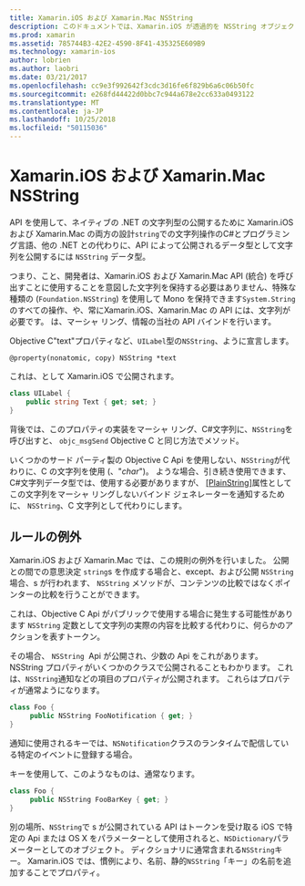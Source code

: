 ```yaml
---
title: Xamarin.iOS および Xamarin.Mac NSString
description: このドキュメントでは、Xamarin.iOS が透過的を NSString オブジェクトを変換する方法について説明しますC#そうでないときに、オブジェクトの文字列します。
ms.prod: xamarin
ms.assetid: 785744B3-42E2-4590-8F41-435325E609B9
ms.technology: xamarin-ios
author: lobrien
ms.author: laobri
ms.date: 03/21/2017
ms.openlocfilehash: cc9e3f992642f3cdc3d16fe6f829b6a6c06b50fc
ms.sourcegitcommit: e268fd44422d0bbc7c944a678e2cc633a0493122
ms.translationtype: MT
ms.contentlocale: ja-JP
ms.lasthandoff: 10/25/2018
ms.locfileid: "50115036"
---
```

# <a name="nsstring-in-xamarinios-and-xamarinmac"></a>Xamarin.iOS および Xamarin.Mac NSString

API を使用して、ネイティブの .NET の文字列型の公開するために Xamarin.iOS および Xamarin.Mac の両方の設計`string`での文字列操作のC#とプログラミング言語、他の .NET との代わりに、API によって公開されるデータ型として文字列を公開するには `NSString` データ型。

つまり、こと、開発者は、Xamarin.iOS および Xamarin.Mac API (統合) を呼び出すことに使用することを意図した文字列を保持する必要はありません、特殊な種類の (`Foundation.NSString`) を使用して Mono を保持できます`System.String`のすべての操作、や、常にXamarin.iOS、Xamarin.Mac の API には、文字列が必要です。 は、マーシャ リング、情報の当社の API バインドを行います。

Objective C"text"プロパティなど、`UILabel`型の`NSString`、ように宣言します。

```objc
@property(nonatomic, copy) NSString *text
```

これは、として Xamarin.iOS で公開されます。

```csharp
class UILabel {
    public string Text { get; set; }
}
```

背後では、このプロパティの実装をマーシャ リング、C#文字列に、`NSString`を呼び出すと、 `objc_msgSend` Objective C と同じ方法でメソッド。

いくつかのサード パーティ製の Objective C Api を使用しない、`NSString`が代わりに、C の文字列を使用 (、"*char*")。 ような場合、引き続き使用できます、C#文字列データ型では、使用する必要がありますが、 [[PlainString]](~/cross-platform/macios/binding/objective-c-libraries.md)属性としてこの文字列をマーシャ リングしないバインド ジェネレーターを通知するために、 `NSString`、C 文字列として代わりにします。

 <a name="Exceptions_to_the_Rule" />

## <a name="exceptions-to-the-rule"></a>ルールの例外

Xamarin.iOS および Xamarin.Mac では、この規則の例外を行いました。 公開との間での意思決定 `string`s を作成する場合と、except、および公開 `NSString`場合、s が行われます、 `NSString` メソッドが、コンテンツの比較ではなくポインターの比較を行うことができます。

これは、Objective C Api がパブリックで使用する場合に発生する可能性があります `NSString` 定数として文字列の実際の内容を比較する代わりに、何らかのアクションを表すトークン。

その場合、 `NSString`  Api が公開され、少数の Api をこれがあります。 NSString プロパティがいくつかのクラスで公開されることもわかります。 これは、`NSString`通知などの項目のプロパティが公開されます。 これらはプロパティが通常ようになります。

```csharp
class Foo {
     public NSString FooNotification { get; }
}
```
通知に使用されるキーでは、`NSNotification`クラスのランタイムで配信している特定のイベントに登録する場合。

キーを使用して、このようなものは、通常なります。

```csharp
class Foo {
     public NSString FooBarKey { get; }
}
```

別の場所、`NSString`で s が公開されている API はトークンを受け取る iOS で特定の Api または OS X をパラメーターとして使用されると、`NSDictionary`パラメーターとしてのオブジェクト。 ディクショナリに通常含まれる`NSString`キー。 Xamarin.iOS では、慣例により、名前、静的`NSString`「キー」の名前を追加することでプロパティ。
